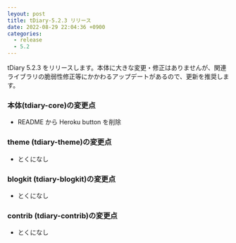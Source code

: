 ```yaml
---
leyout: post
title: tDiary-5.2.3 リリース
date: 2022-08-29 22:04:36 +0900
categories:
  - release
  - 5.2
---
```

tDiary 5.2.3 をリリースします。本体に大きな変更・修正はありませんが、関連ライブラリの脆弱性修正等にかかわるアップデートがあるので、更新を推奨します。

### 本体(tdiary-core)の変更点
* README から Heroku button を削除

### theme (tdiary-theme)の変更点
* とくになし

### blogkit (tdiary-blogkit)の変更点
* とくになし

### contrib (tdiary-contrib)の変更点
* とくになし

